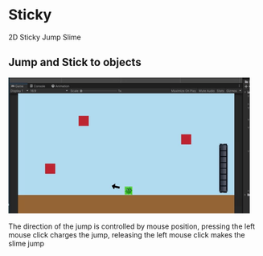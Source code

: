 # Sticky

2D Sticky Jump Slime

<h2>Jump and Stick to objects</h2>

![](Gif/Sticky_Jump.gif)

<p>The direction of the jump is controlled by mouse position, pressing the left mouse click charges the jump, releasing the left mouse click makes the slime jump</p>
